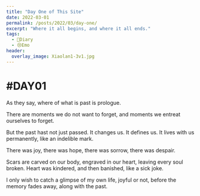 ```yaml
---
title: "Day One of This Site"
date: 2022-03-01
permalink: /posts/2022/03/day-one/
excerpt: "Where it all begins, and where it all ends."
tags:
  - 📘Diary
  - 😢Emo
header:
  overlay_image: Xiaolan1-3v1.jpg
---
```


# #DAY01

As they say, where of what is past is prologue.


There are moments we do not want to forget, and moments we entreat ourselves to forget. 

But the past hast not just passed. It changes us. It defines us. It lives with us permanently, like an indelible mark. 

There was joy, there was hope, there was sorrow, there was despair. 

Scars are carved on our body, engraved in our heart, leaving every soul broken. Heart was kindered, and then banished, like a sick joke.

I only wish to catch a glimpse of my own life, joyful or not, before the memory fades away, along with the past.


<!DOCTYPE html>
<html>

<head>
    <meta charset="utf-8">
    <style>
 
    span {
        background: linear-gradient(to right, red, blue);
        -webkit-background-clip: text;
        color: transparent;
    }
    </style>
</head>

<body>
        <span>To see the world as it is and to love it.</span>
</body>
</html>



---
*With all the best,*
***QSD***